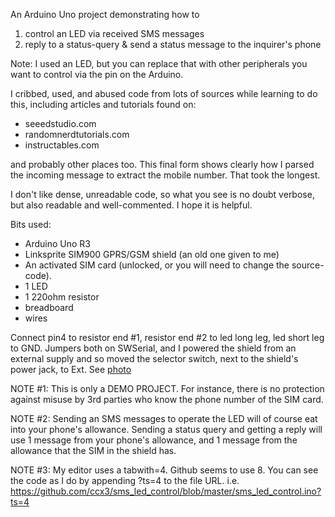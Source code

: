 An Arduino Uno project demonstrating how to

1. control an LED via received SMS messages
2. reply to a status-query & send a status message to the inquirer's phone

Note: I used an LED, but you can replace that with other peripherals you want
to control via the pin on the Arduino.

I cribbed, used, and abused code from lots of sources while learning to do this,
including articles and tutorials found on:

* seeedstudio.com
* randomnerdtutorials.com
* instructables.com

and probably other places too. This final form shows clearly how I parsed the 
incoming message to extract the mobile number. That took the longest.

I don't like dense, unreadable code, so what you see is no doubt verbose, but
also readable and well-commented. I hope it is helpful.

Bits used:

* Arduino Uno R3
* Linksprite SIM900 GPRS/GSM shield (an old one given to me)
* An activated SIM card (unlocked, or you will need to change the source-code).
* 1 LED
* 1 220ohm resistor
* breadboard
* wires

Connect pin4 to resistor end #1, resistor end #2 to led long leg,
led short leg to GND. Jumpers both on SWSerial, and I powered the shield from 
an external supply and so moved the selector switch, next to the shield's 
power jack, to Ext. See [photo](./SIM900.jpg)

NOTE #1: This is only a DEMO PROJECT. For instance, there is no protection
against misuse by 3rd parties who know the phone number of the SIM card.

NOTE #2: Sending an SMS messages to operate the LED will of course eat into your phone's allowance. Sending a status query and getting a reply will use 1 message from your phone's allowance, and 1 message from the allowance that the SIM in the 
shield has.

NOTE #3: My editor uses a tabwith=4. Github seems to use 8. You can see the 
code as I do by appending ?ts=4 to the file URL.  i.e. 
https://github.com/ccx3/sms_led_control/blob/master/sms_led_control.ino?ts=4
